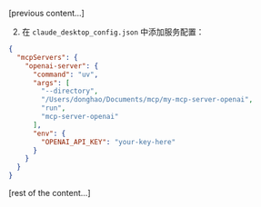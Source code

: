 [previous content...]

2. 在 `claude_desktop_config.json` 中添加服务配置：

```json
{
  "mcpServers": {
    "openai-server": {
      "command": "uv",
      "args": [
        "--directory",
        "/Users/donghao/Documents/mcp/my-mcp-server-openai",
        "run",
        "mcp-server-openai"
      ],
      "env": {
        "OPENAI_API_KEY": "your-key-here"
      }
    }
  }
}
```

[rest of the content...]